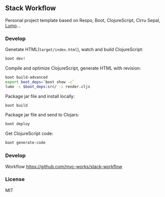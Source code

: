
Stack Workflow
----

Personal project template based on Respo, Boot, ClojureScript, Cirru Sepal, [Lumo][lumo]...

[lumo]: https://github.com/anmonteiro/lumo/tree/master/src/cljs/lumo

### Develop

Genetate HTML(`target/index.html`), watch and build ClojureScript:

```bash
boot dev!
```

Compile and optimize ClojureScript, generate HTML with revision:

```bash
boot build-advanced
export boot_deps=`boot show -c`
lumo -c $boot_deps:src/ -i render.cljs
```

Package jar file and install locally:

```bash
boot build
```

Package jar file and send to Clojars:

```bash
boot deploy
```

Get ClojureScript code:

```bash
boot generate-code
```

### Develop

Workflow https://github.com/mvc-works/stack-workflow

### License

MIT
